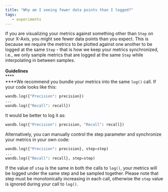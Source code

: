 ```yaml
---
title: "Why am I seeing fewer data points than I logged?"
tags:
   - experiments
---
```


If you are visualizing your metrics against something other than `Step` on your X-Axis, you might see fewer data points than you expect. This is because we require the metrics to be plotted against one another to be logged at the same `Step` - that is how we keep your metrics synchronized, i.e., we only sample metrics that are logged at the same `Step` while interpolating in between samples.\
\
**Guidelines**\
****\
****We recommend you bundle your metrics into the same `log()` call. If your code looks like this:

```python
wandb.log({"Precision": precision})
...
wandb.log({"Recall": recall})
```

It would be better to log it as:

```python
wandb.log({"Precision": precision, "Recall": recall})
```

Alternatively, you can manually control the step parameter and synchronize your metrics in your own code:

```python
wandb.log({"Precision": precision}, step=step)
...
wandb.log({"Recall": recall}, step=step)
```

If the value of `step` is the same in both the calls to `log()`, your metrics will be logged under the same step and be sampled together. Please note that step must be monotonically increasing in each call, otherwise the `step` value is ignored during your call to `log()`.